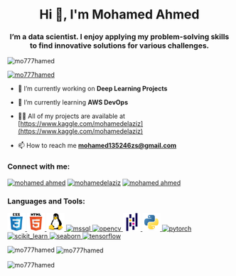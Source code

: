 <h1 align="center">Hi 👋, I'm Mohamed Ahmed</h1>
<h3 align="center">I’m a data scientist. I enjoy applying my problem-solving skills to find innovative solutions for various challenges.</h3>

<p align="left"> <img src="https://komarev.com/ghpvc/?username=mo777hamed&label=Profile%20views&color=0e75b6&style=flat" alt="mo777hamed" /> </p>

<p align="left"> <a href="https://github.com/ryo-ma/github-profile-trophy"><img src="https://github-profile-trophy.vercel.app/?username=mo777hamed" alt="mo777hamed" /></a> </p>

- 🔭 I’m currently working on **Deep Learning Projects**

- 🌱 I’m currently learning **AWS DevOps**

- 👨‍💻 All of my projects are available at [https://www.kaggle.com/mohamedelaziz](https://www.kaggle.com/mohamedelaziz)

- 📫 How to reach me **mohamed135246zs@gmail.com**

<h3 align="left">Connect with me:</h3>
<p align="left">
<a href="https://www.linkedin.com/in/mohamed-ahmed-20667b2b8/" target="blank"><img align="center" src="https://raw.githubusercontent.com/rahuldkjain/github-profile-readme-          generator/master/src/images/icons/Social/linked-in-alt.svg" alt="mohamed ahmed" height="30" width="40" /></a>
<a href="https://kaggle.com/mohamedelaziz" target="blank"><img align="center" src="https://raw.githubusercontent.com/rahuldkjain/github-profile-readme-generator/master/src/images/icons/Social/kaggle.svg" alt="mohamedelaziz" height="30" width="40" /></a>
<a href="https://www.hackerrank.com/profile/mohamed135246zs" target="blank"><img align="center" src="https://raw.githubusercontent.com/rahuldkjain/github-profile-readme-generator/master/src/images/icons/Social/hackerrank.svg" alt="mohamed ahmed" height="30" width="40" /></a>
</p>

<h3 align="left">Languages and Tools:</h3>
<p align="left"> <a href="https://www.w3schools.com/css/" target="_blank" rel="noreferrer"> <img src="https://raw.githubusercontent.com/devicons/devicon/master/icons/css3/css3-original-wordmark.svg" alt="css3" width="40" height="40"/> </a> <a href="https://www.w3.org/html/" target="_blank" rel="noreferrer"> <img src="https://raw.githubusercontent.com/devicons/devicon/master/icons/html5/html5-original-wordmark.svg" alt="html5" width="40" height="40"/> </a> <a href="https://www.linux.org/" target="_blank" rel="noreferrer"> <img src="https://raw.githubusercontent.com/devicons/devicon/master/icons/linux/linux-original.svg" alt="linux" width="40" height="40"/> </a> <a href="https://www.microsoft.com/en-us/sql-server" target="_blank" rel="noreferrer"> <img src="https://www.svgrepo.com/show/303229/microsoft-sql-server-logo.svg" alt="mssql" width="40" height="40"/> </a> <a href="https://opencv.org/" target="_blank" rel="noreferrer"> <img src="https://www.vectorlogo.zone/logos/opencv/opencv-icon.svg" alt="opencv" width="40" height="40"/> </a> <a href="https://pandas.pydata.org/" target="_blank" rel="noreferrer"> <img src="https://raw.githubusercontent.com/devicons/devicon/2ae2a900d2f041da66e950e4d48052658d850630/icons/pandas/pandas-original.svg" alt="pandas" width="40" height="40"/> </a> <a href="https://www.python.org" target="_blank" rel="noreferrer"> <img src="https://raw.githubusercontent.com/devicons/devicon/master/icons/python/python-original.svg" alt="python" width="40" height="40"/> </a> <a href="https://pytorch.org/" target="_blank" rel="noreferrer"> <img src="https://www.vectorlogo.zone/logos/pytorch/pytorch-icon.svg" alt="pytorch" width="40" height="40"/> </a> <a href="https://scikit-learn.org/" target="_blank" rel="noreferrer"> <img src="https://upload.wikimedia.org/wikipedia/commons/0/05/Scikit_learn_logo_small.svg" alt="scikit_learn" width="40" height="40"/> </a> <a href="https://seaborn.pydata.org/" target="_blank" rel="noreferrer"> <img src="https://seaborn.pydata.org/_images/logo-mark-lightbg.svg" alt="seaborn" width="40" height="40"/> </a> <a href="https://www.tensorflow.org" target="_blank" rel="noreferrer"> <img src="https://www.vectorlogo.zone/logos/tensorflow/tensorflow-icon.svg" alt="tensorflow" width="40" height="40"/> </a> </p>

<p><img align="left" src="https://github-readme-stats.vercel.app/api/top-langs?username=mo777hamed&show_icons=true&locale=en&layout=compact" alt="mo777hamed" /></p>

<p>&nbsp;<img align="center" src="https://github-readme-stats.vercel.app/api?username=mo777hamed&show_icons=true&locale=en" alt="mo777hamed" /></p>

<p><img align="center" src="https://github-readme-streak-stats.herokuapp.com/?user=mo777hamed&" alt="mo777hamed" /></p>
